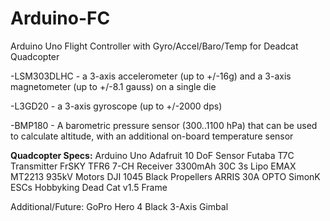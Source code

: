 # Arduino-FC
Arduino Uno Flight Controller with Gyro/Accel/Baro/Temp for Deadcat Quadcopter

-LSM303DLHC - a 3-axis accelerometer (up to +/-16g) and a 3-axis magnetometer (up to +/-8.1 gauss) on a single die

-L3GD20 - a 3-axis gyroscope (up to +/-2000 dps)

-BMP180 - A barometric pressure sensor (300..1100 hPa) that can be used to calculate altitude, with an additional on-board temperature sensor

<b>Quadcopter Specs:</b>
Arduino Uno
Adafruit 10 DoF Sensor
Futaba T7C Transmitter
FrSKY TFR6 7-CH Receiver
3300mAh 30C 3s Lipo
EMAX MT2213 935kV Motors
DJI 1045 Black Propellers
ARRIS 30A OPTO SimonK ESCs
Hobbyking Dead Cat v1.5 Frame

Additional/Future:
GoPro Hero 4 Black
3-Axis Gimbal
